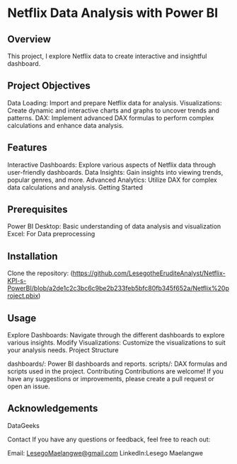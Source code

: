 # Netflix Data Analysis with Power BI
## Overview
This project, I explore Netflix data to create interactive and insightful dashboard.

## Project Objectives
Data Loading: Import and prepare Netflix data for analysis.
Visualizations: Create dynamic and interactive charts and graphs to uncover trends and patterns.
DAX: Implement advanced DAX formulas to perform complex calculations and enhance data analysis.

## Features
Interactive Dashboards: Explore various aspects of Netflix data through user-friendly dashboards.
Data Insights: Gain insights into viewing trends, popular genres, and more.
Advanced Analytics: Utilize DAX for complex data calculations and analysis.
Getting Started

## Prerequisites
Power BI Desktop: Basic understanding of data analysis and visualization
Excel: For Data preprocessing 

## Installation
Clone the repository:
(https://github.com/LesegotheEruditeAnalyst/Netflix-KPI-s-PowerBI/blob/a2de1c2c3bc6c9be2b233feb5bfc80fb345f652a/Netflix%20project.pbix)

## Usage
Explore Dashboards:
Navigate through the different dashboards to explore various insights.
Modify Visualizations:
Customize the visualizations to suit your analysis needs.
Project Structure

dashboards/: Power BI dashboards and reports.
scripts/: DAX formulas and scripts used in the project.
Contributing
Contributions are welcome! If you have any suggestions or improvements, please create a pull request or open an issue.

## Acknowledgements
DataGeeks

Contact
If you have any questions or feedback, feel free to reach out:

Email: LesegoMaelangwe@gmail.com
LinkedIn:Lesego Maelangwe
